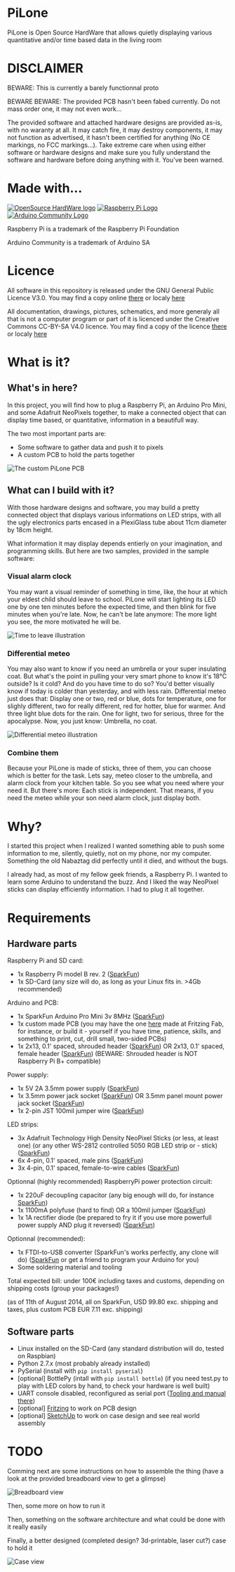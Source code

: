 PiLone
======

PiLone is Open Source HardWare that allows quietly displaying various quantitative and/or time based data in the living room

DISCLAIMER
==========

BEWARE: This is currently a barely functionnal proto

BEWARE BEWARE: The provided PCB hasn't been fabed currently. Do not mass order one, it may not even work...

The provided software and attached hardware designs are provided as-is, with no waranty at all. It may catch fire, it may destroy components, it may not function as advertised, it hasn't been certified for anything (No CE markings, no FCC markings...). Take extreme care when using either software or hardware designs and make sure you fully understand the software and hardware before doing anything with it. You've been warned.

Made with...
============

[![OpenSource HardWare logo](./docs/img/oshw-logo-x150-px.png)](http://www.oshwa.org)
[![Raspberry Pi Logo](./docs/img/Raspi_logo-x150.png)](http://www.raspberrypi.org/)
[![Arduino Community Logo](./docs/img/arduino-community-x150.png)](http://www.arduino.cc)

Raspberry Pi is a trademark of the Raspberry Pi Foundation

Arduino Community is a trademark of Arduino SA

Licence
=======

All software in this repository is released under the GNU General Public Licence V3.0. You may find a copy online [there](http://opensource.org/licenses/GPL-3.0) or localy [here](./software-licence.txt)

All documentation, drawings, pictures, schematics, and more generaly all that is not a computer program or part of it is licenced under the Creative Commons CC-BY-SA V4.0 licence. You may find a copy of the licence [there](http://creativecommons.org/licenses/by-sa/4.0/) or localy [here](./hardware-licence.txt)

What is it?
===========

What's in here?
---------------

In this project, you will find how to plug a Raspberry Pi, an Arduino Pro Mini, and some Adafruit NeoPixels together, to make a connected object that can display time based, or quantitative, information in a beautifull way.

The two most important parts are:

- Some software to gather data and push it to pixels
- A custom PCB to hold the parts together

![The custom PiLone PCB](./hardware/pcb.png)

What can I build with it?
-------------------------

With those hardware designs and software, you may build a pretty connected object that displays various informations on LED strips, with all the ugly electronics parts encased in a PlexiGlass tube about 11cm diameter by 18cm height.

What information it may display depends entierly on your imagination, and programming skills. But here are two samples, provided in the sample software:

### Visual alarm clock

You may want a visual reminder of something in time, like, the hour at which your eldest child should leave to school. PiLone will start lighting its LED one by one ten minutes before the expected time, and then blink for five minutes when you're late. Now, he can't be late anymore: The more light you see, the more motivated he will be.

![Time to leave illustration](./docs/img/time_to_leave.gif)

### Differential meteo

You may also want to know if you need an umbrella or your super insulating coat. But what's the point in pulling your very smart phone to know it's 18°C outside? Is it cold? And do you have time to do so? You'd better visually know if today is colder than yesterday, and with less rain. Differential meteo just does that: Display one or two, red or blue, dots for temperature, one for slighly different, two for really different, red for hotter, blue for warmer. And three light blue dots for the rain. One for light, two for serious, three for the apocalypse. Now, you just know: Umbrella, no coat.

![Differential meteo illustration](./docs/img/differential_meteo.gif)

### Combine them

Because your PiLone is made of sticks, three of them, you can choose which is better for the task. Lets say, meteo closer to the umbrella, and alarm clock from your kitchen table. So you see what you need where your need it. But there's more: Each stick is independent. That means, if you need the meteo while your son need alarm clock, just display both.

Why?
====

I started this project when I realized I wanted something able to push some information to me, silently, quietly, not on my phone, nor my computer. Something the old Nabaztag did perfectly until it died, and without the bugs.

I already had, as most of my fellow geek friends, a Raspberry Pi. I wanted to learn some Arduino to understand the buzz. And I liked the way NeoPixel sticks can display efficiently information. I had to plug it all together.

Requirements
============

Hardware parts
--------------

Raspberry Pi and SD card:

- 1x Raspberry Pi model B rev. 2 ([SparkFun](https://www.sparkfun.com/products/11546))
- 1x SD-Card (any size will do, as long as your Linux fits in. >4Gb recommended)

Arduino and PCB:

- 1x SparkFun Arduino Pro Mini 3v 8MHz ([SparkFun](https://www.sparkfun.com/products/11114))
- 1x custom made PCB (you may have the one [here](./hardware/PiLone%20rev%20E%203v%20low%20spec.fzz) made at Fritzing Fab, for instance, or build it - yourself if you have time, patience, skills, and something to print, cut, drill small, two-sided PCBs)
- 1x 2x13, 0.1' spaced, shrouded header ([SparkFun](https://www.sparkfun.com/products/11490)) OR 2x13, 0.1' spaced, female header ([SparkFun](https://www.sparkfun.com/products/11765)) (BEWARE: Shrouded header is NOT Raspberry Pi B+ compatible)

Power supply:

- 1x 5V 2A 3.5mm power supply ([SparkFun](https://www.sparkfun.com/products/12889))
- 1x 3.5mm power jack socket ([SparkFun](https://www.sparkfun.com/products/119)) OR 3.5mm panel mount power jack socket ([SparkFun](https://www.sparkfun.com/products/10785))
- 1x 2-pin JST 100mil jumper wire ([SparkFun](https://www.sparkfun.com/products/10362))

LED strips:

- 3x Adafruit Technology High Density NeoPixel Sticks (or less, at least one) (or any other WS-2812 controlled 5050 RGB LED strip or - stick) ([SparkFun](https://www.sparkfun.com/products/12661))
- 6x 4-pin, 0.1' spaced, male pins ([SparkFun](https://www.sparkfun.com/products/116))
- 3x 4-pin, 0.1' spaced, female-to-wire cables ([SparkFun](https://www.sparkfun.com/products/10364))

Optionnal (highly recommended) RaspberryPi power protection circuit:

- 1x 220uF decoupling capacitor (any big enough will do, for instance [SparkFun](https://www.sparkfun.com/products/96))
- 1x 1100mA polyfuse (hard to find) OR a 100mil jumper ([SparkFun](https://www.sparkfun.com/products/9044))
- 1x 1A rectifier diode (be prepared to fry it if you use more powerfull power supply AND plug it reversed) ([SparkFun](https://www.sparkfun.com/products/8589))

Optionnal (recommended):

- 1x FTDI-to-USB converter (SparkFun's works perfectly, any clone will do) ([SparkFun](https://www.sparkfun.com/products/9716) or get a friend to program your Arduino for you)
- Some soldering material and tooling

Total expected bill: under 100€ including taxes and customs, depending on shipping costs (group your packages!)

(as of 11th of August 2014, all on SparkFun, USD 99.80 exc. shipping and taxes, plus custom PCB EUR 7.11 exc. shipping)

Software parts
--------------

- Linux installed on the SD-Card (any standard distribution will do, tested on Raspbian)
- Python 2.7.x (most probably already installed)
- PySerial (install with `pip install pyserial`)
- [optional] BottlePy (intall with `pip install bottle`) (if you need test.py to play with LED colors by hand, to check your hardware is well built)
- UART console disabled, reconfigured as serial port ([Tooling and manual there](https://github.com/lurch/rpi-serial-console))
- [optional] [Fritzing](http://fritzing.org/home/) to work on PCB design
- [optional] [SketchUp](http://www.sketchup.com) to work on case design and see real world assembly

TODO
====

Comming next are some instructions on how to assemble the thing (have a look at the provided breadboard view to get a glimpse)

![Breadboard view](./hardware/breadboard.png)

Then, some more on how to run it

Then, something on the software architecture and what could be done with it really easily

Finally, a better designed (completed design? 3d-printable, laser cut?) case to hold it

![Case view](./hardware/case.png)